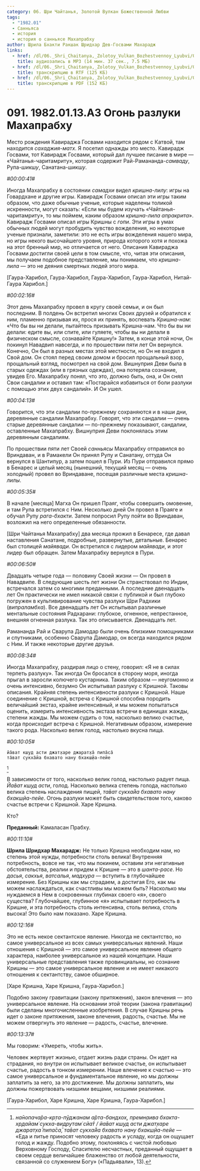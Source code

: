 ```yaml
---
category: 06. Шри Чайтанья, Золотой Вулкан Божественной Любви
tags:
  - "1982.01"
  - Санньяса
  - история
  - история о санньясе Махапрабху
author: Шрила Бхакти Ракшак Шридхар Дев-Госвами Махарадж
links:
  - href: /dl/06._Shri_Chaitanya,_Zolotoy_Vulkan_Bozhestvennoy_Lyubvi/091_1982.01.13.A3_SridharMj_Ogon_razluki_Mahaprabhu.mp3
    title: аудиозапись в MP3 (14 мин. 37 сек., 7.5 МБ)
  - href: /dl/06._Shri_Chaitanya,_Zolotoy_Vulkan_Bozhestvennoy_Lyubvi/091_1982.01.13.A3_SridharMj_Ogon_razluki_Mahaprabhu.rtf
    title: транскрипцию в RTF (125 КБ)
  - href: /dl/06._Shri_Chaitanya,_Zolotoy_Vulkan_Bozhestvennoy_Lyubvi/091_1982.01.13.A3_SridharMj_Ogon_razluki_Mahaprabhu.pdf
    title: транскрипцию в PDF (152 КБ)
---
```


# 091. 1982.01.13.A3 Огонь разлуки Махапрабху

Место рождения Кавираджа Госвами находится рядом с Катвой, там находится *сахаджия-матх*. Я посетил однажды это место. Кавирадж Госвами, тот Кавирадж Госвами, который дал лучшее писание в мире — «Чайтанья-чаритамриту», которая содержит Рай-Рамананда-*самваду*, Рупа-*шикшу*, Санатана-*шикшу*.

*#00:00:41#*

Иногда Махапрабху в состоянии *самадхи* видел *кришна-лилу*: игры на Говардхане и другие игры. Кавирадж Госвами описал эти игры таким образом, что даже обычные ученые, которые наделены толикой искренности, могут сказать: «Если мы будем изучать «Чайтанья-чаритамриту», то мы поймем, каким образом *кришна-лила* *апракрита*». Кавирадж Госвами описал игры Кришны с *гопи*. Эти игры в умах обычных людей могут пробудить чувство вожделения, но некоторые ученые признали, заметили: это не есть игры вожделения нашего мира, но игры некого высочайшего уровня, природа которого хотя и похожа на этот бренный мир, но отличается от него. Описания Кавираджа Госвами достигли своей цели в том смысле, что, читая эти описания, мы получаем подобное представление, мы понимаем, что *кришна-лила* — это не деяния смертных людей этого мира.

[Гаура-Харибол, Гаура-Харибол, Гаура-Харибол, Гаура-Харибол, Нитай-Гаура Харибол.]

*#00:02:16#*

Этот день Махапрабху провел в кругу своей семьи, и он был последним. В полдень Он встретил многих Своих друзей и обратился к ним, пламенно призывая их, прося их принять, воспевать *Кришна-нам*: «Что бы вы ни делали, пытайтесь призывать Кришна-нам. Что бы вы ни делали: едите вы, или спите, или гуляете, чтобы вы ни делали в физическом смысле, сознавайте Кришну!» Затем, в конце этой ночи, Он покинул Навадвип навсегда, и по прошествии пяти лет Он вернулся. Конечно, Он был в разных местах этой местности, но Он не входил в Свой дом. Он стоял перед своим домом и бросил прощальный взор, прощальный взгляд, посмотрел на свой дом. Вишнуприя Деви была в старых одеждах (или в грязных одеждах), она потеряла сознание, увидев Его. Махапрабху понял, что это, должно быть, она, и Он снял Свои сандалии и оставил там: «Постарайся избавиться от боли разлуки с помощью этих двух сандалий». И Он ушел.

*#00:04:13#*

Говорится, что эти сандалии по-прежнему сохраняются и в наши дни, деревянные сандалии Махапрабху. Говорят, что эти сандалии — очень старые деревянные сандалии — по-прежнему показывают, сандалии, оставленные Махапрабху. Вишнуприя Деви поклонялась этим деревянным сандалиям.

По прошествии пяти лет Своей *санньясы* Махапрабху отправился во Вриндаван, и в Рамакели Он принял Рупу и Санатану, оттуда Он вернулся в Шантипур, а затем пошел в Пури. Из Пури отправился прямо в Бенарес и целый месяц (нынешний, текущий месяц — очень холодный) провел во Вриндаване, посещая различные места *кришна-лилы*.

*#00:05:35#*

В начале [месяца] Магха Он пришел Праяг, чтобы совершить омовение, и там Рупа встретился с Ним. Несколько дней Он провел в Праяге и обучал Рупу *рага-бхакти*. Затем попросил Рупу пойти во Вриндаван, возложил на него определенные обязанности.

[Шри Чайтанья Махапрабху] два месяца прожил в Бенаресе, где давал наставления Санатане, подробные, развернутые, детальные. Бенарес был столицей *майявади*. Он встретился с лидером *майявади*, и этот лидер был обращен. Затем Махапрабху вернулся в Пури.

*#00:06:50#*

Двадцать четыре года — половину Своей жизни — Он провел в Навадвипе. В следующие шесть лет жизни Он странствовал по Индии, встречался затем со многими преданными. А последние двенадцать лет Он практически не имел никакой связи с публикой и был глубоко погружен в культивирование чувства разлуки Шри Радхики (*випраламбха*). Все двенадцать лет Он испытывал различные ментальные состояния Радхарани: глубокое, огненное, непрестанное, внешняя огненная разлука. Так это описывается. Двенадцать лет.

Рамананда Рай и Сварупа Дамодар были очень близкими помощниками и спутниками, особенно Сварупа Дамодар, он всегда находился рядом с Ним. И также некоторые другие друзья.

*#00:08:34#*

Иногда Махапрабху, раздирая лицо о стену, говорил: «Я не в силах терпеть разлуку». Так иногда Он бросался в сторону моря, иногда прыгал в заросли колючего кустарника. Таким образом — неугомонно и очень интенсивно, безумно Он испытывал разлуку с Кришной. Таковы описания. Крайняя степень интенсивности разлуки с Кришной. Наше соединение с Кришной, встреча с Кришной способна породить величайший экстаз, крайне интенсивный, и мы можем попытаться оценить, измерить интенсивность экстаза встречи в единицах жажды, степени жажды. Мы можем судить о том, насколько велико счастье, когда происходит встреча с Кришной. Негативным образом, измерение такого рода. Насколько велик голод, настолько вкусна пища.

*#00:10:05#*

    йа̄ват кш̣уд асти джат̣харе джарат̣ха̄ пипа̄са̄
    та̄ват сукха̄йа бхавато нану бхакш̣йа-пейе
[^_ftn1]

В зависимости от того, насколько велик голод, настолько радует пища. *Йа̄ват кш̣уд асти*, голод. Насколько велика степень голода, настолько велика степень наслаждения пищей, *та̄ват сукха̄йа бхавато нану бхакш̣йа-пейе*. Огонь разлуки может быть свидетельством того, каково счастье встречи с Кришной. Харе Кришна.

Кто?

**Преданный:** Камаласан Прабху.

*#00:11:10#*

**Шрила Шридхар Махарадж:** Не только Кришна необходим нам, но степень этой нужды, потребности столь велика! Внутренняя потребность, вовсе не так, что мы покинем, оставим эти негативные обстоятельства, реалии и придем к Кришне — это в *шанта-расе*. Но *дасья*, *сакхья*, *ватсалья*, *мадхура* — вступить в глубочайшее измерение. Без Кришны как мы страдаем, а достигая Его, как мы можем наслаждаться, как счастливы мы можем быть? Насколько мы нуждаемся в Нем в сокровенных глубинах своего «я», своего существа? Глубочайшее, глубинное «я» испытывает потребность в Кришне, и эта потребность столь интенсивна, столь велика, столь высока! Это было нам показано. Харе Кришна.

*#00:12:16#*

Это не есть некое сектантское явление. Никогда не сектантство, но самое универсальное из всех самых универсальных явлений. Наши отношения с Кришной — это самое универсальное явление общего характера, наиболее универсальное из нашей концепции. Наши универсальные представления также провинциальны, но сознание Кришны — это самое универсальное явление и не имеет никакого отношения к сектантству, самое обширное.

[Харе Кришна, Харе Кришна, Гаура-Харибол.]

Подобно закону гравитации (закону притяжения), закон влечения — это универсальное явление. На основании этой теории (закона гравитации) были сделаны многочисленные изобретения. В случае Кришны речь идет о законе притяжения, законе влечения, радость, счастье. Мы не можем отвергнуть это явление — радость, счастье, влечение.

*#00:13:37#*

Мы говорим: «Умереть, чтобы жить».

Человек жертвует жизнью, отдает жизнь ради страны. Он идет на страдания, но внутри он испытывает великое счастье, он испытывает счастье, радость в тонком измерении. Наше влечение к счастью — это самое универсальное и фундаментальное явление, но мы должны заплатить за него, за это достижение. Мы должны заплатить, мы должны пожертвовать низшими вещами, низшими реалиями.

[Гаура-Харибол, Харе Кришна, Харе Кришна, Гаура-Харибол.]



[^_ftn1]: *на̄нопача̄ра-кр̣та-пӯджанам а̄рта-бандхох̣, премн̣аива бхакта-хр̣дайам̇ сукха-видрутам̇ сйа̄т / йа̄ват кш̣уд асти джат̣харе джарат̣ха̄ пипа̄са̄, та̄ват сукха̄йа бхавато нану бхакш̣йа-пейе* — «Еда и питье приносят человеку радость и усладу, когда он ощущает голод и жажду. Подобно этому, поклоняясь с чистой любовью Верховному Господу, Спасителю несчастных, преданный ощущает в своем сердце величайшее блаженство от любой деятельности, связанной со служением Богу» («Падьявали», 13).

